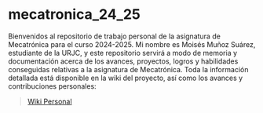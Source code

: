 # mecatronica_24_25

Bienvenidos al repositorio de trabajo personal de la asignatura de Mecatrónica para el curso 2024-2025. Mi nombre es Moisés Muñoz Suárez, estudiante de la URJC, y este repositorio servirá a modo de memoria y documentación acerca de los avances, proyectos, logros y habilidades conseguidas relativas a la asignatura de Mecatrónica. Toda la información detallada está disponible en la wiki del proyecto, así como los avances y contribuciones personales: 
> [Wiki Personal](https://github.com/mmunozs2020/mecatronica_24_25/wiki)